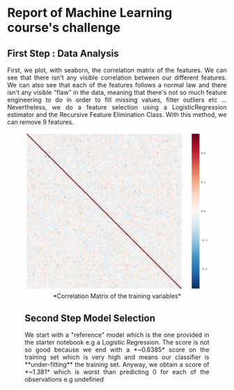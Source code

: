# Report of Machine Learning course's challenge

## First Step : Data Analysis
<p align="justify">
First, we plot, with seaborn, the correlation matrix of the features. We can see that there isn't any visible correlation between our different features.
We can also see that each of the features follows a normal law and there isn't any visible "flaw" in the data, meaning that there's not so much feature engineering to do in order to fill missing values, filter outliers etc ...
Nevertheless, we do a feature selection using a LogisticRegression estimator and the Recursive Feature Elimination Class.
With this method, we can remove 9 features. 
</p>
<figure>
<img src="challenge/corr.png" alt="Correlation matrix of the variables">

<figcaption align="center">*Correlation Matrix of the training variables*</figcaption>

## Second Step Model Selection
<p align="justify">
We start with a "reference" model which is the one provided in the starter notebook e.g a Logistic Regression.
The score is not so good because we end with a *~0.6385* score on the training set which is very high and means our classifier is **under-fitting** the training set.
Anyway, we obtain a score of *~1.381* which is worst than predicting 0 for each of the observations e.g undefined  
